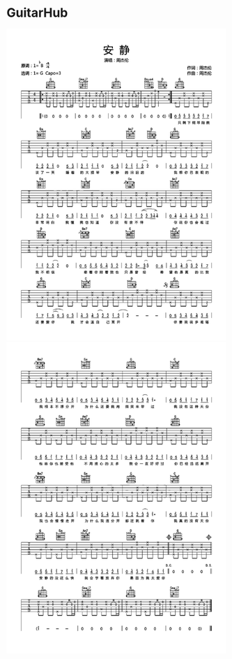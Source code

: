 # GuitarHub

![周杰伦《安静》吉他谱_G调高清版_0](./周杰伦《安静》吉他谱_G调高清版_0.jpg)
![周杰伦《安静》吉他谱_G调高清版_1](./周杰伦《安静》吉他谱_G调高清版_1.jpg)
